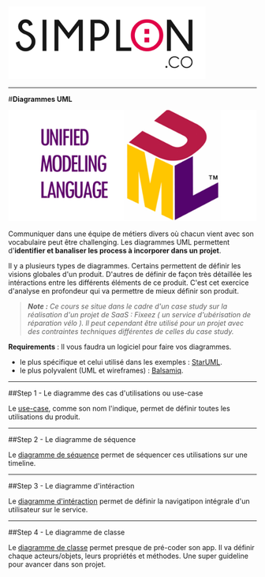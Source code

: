 <img src="readme/img/simplon.jpg" width="400">

----------------------

#**Diagrammes UML**

![UML logo](readme/img/logo.png)

Communiquer dans une équipe de métiers divers où chacun vient avec son vocabulaire peut être challenging. Les diagrammes UML permettent d'**identifier et banaliser les process à incorporer dans un projet**.

Il y a plusieurs types de diagrammes.
Certains permettent de définir les visions globales d'un produit. D'autres de définir de façon très détaillée les intéractions entre les différents éléments de ce produit. C'est cet exercice d'analyse en profondeur qui va permettre de mieux définir son produit.

> _**Note :**_
> _Ce cours se situe dans le cadre d'un case study sur la réalisation d'un projet de SaaS : Fixeez ( un service d'ubérisation de réparation vélo ). Il peut cependant être utilisé pour un projet avec des contraintes techniques différentes de celles du case study._

**Requirements** : Il vous faudra un logiciel pour faire vos diagrammes.
 + le plus spécifique et celui utilisé dans les exemples : [StarUML](http://staruml.io/).
 + le plus polyvalent (UML et wireframes) : [Balsamiq](https://balsamiq.com/).


----------

##Step 1 - Le diagramme des cas d'utilisations ou use-case

Le [use-case](https://github.com/simplonco/UML-Use-Case), comme son nom l'indique, permet de définir toutes les utilisations du produit.

----------

##Step 2 - Le diagramme de séquence

Le [diagramme de séquence](https://github.com/simplonco/UML-Sequence) permet de séquencer ces utilisations sur une timeline.


----------

##Step 3 - Le diagramme d'intéraction

Le [diagramme d'intéraction](https://github.com/simplonco/UML-Interaction) permet de définir la navigatipon intégrale d'un utilisateur sur le service.

----------

##Step 4 - Le diagramme de classe

Le [diagramme de classe](https://github.com/simplonco/UML-class) permet presque de pré-coder son app. Il va définir chaque acteurs/objets, leurs propriétés et méthodes. Une super guideline pour avancer dans son projet.
